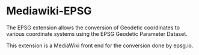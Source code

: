 # Mediawiki-EPSG
The EPSG extension allows the conversion of Geodetic coordinates to various coordinate systems using the EPSG Geodetic Parameter Dataset.

This extension is a MediaWiki front end for the conversion done by epsg.io.
